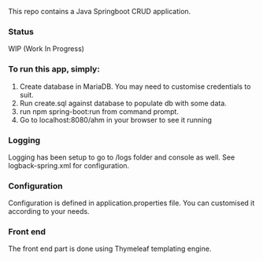 This repo contains a Java Springboot CRUD application.

### Status
WIP (Work In Progress)


### To run this app, simply:
1. Create database in MariaDB. You may need to customise credentials to suit.
2. Run create.sql against database to populate db with some data.
3. run npm spring-boot:run from command prompt.
4. Go to localhost:8080/ahm in your browser to see it running

### Logging
Logging has been setup to go to /logs folder and console as well. See logback-spring.xml for configuration.

### Configuration
Configuration is defined in application.properties file. You can customised it according to your needs.

### Front end
The front end part is done using Thymeleaf templating engine.